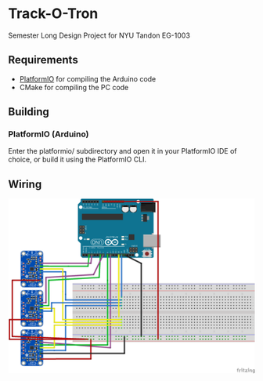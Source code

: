 # Track-O-Tron
Semester Long Design Project for NYU Tandon EG-1003

## Requirements
- [PlatformIO](https://platformio.org/platformio-ide) for compiling the Arduino code
- CMake for compiling the PC code

## Building
### PlatformIO (Arduino)
Enter the platformio/ subdirectory and open it in your PlatformIO IDE of choice, or build it using the PlatformIO CLI.

## Wiring
![Wiring Diagram](platformio/fritzing-schematic_bb.png)
